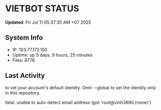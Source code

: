 # VIETBOT STATUS
**Updated**: Fri Jul 11 05:37:35 AM +07 2025

## System Info
- IP: 103.77.172.150
- Uptime: up 5 days, 9 hours, 25 minutes
- Files: 8778

## Last Activity

to set your account's default identity.
Omit --global to set the identity only in this repository.

fatal: unable to auto-detect email address (got 'root@vinh3690.(none)')
